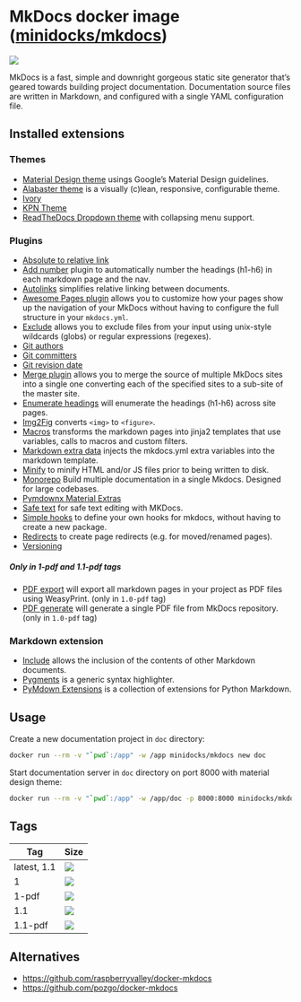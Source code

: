 MkDocs docker image ([minidocks/mkdocs](https://hub.docker.com/r/minidocks/mkdocs))
===================================================================================

![](https://www.fullstackpython.com/img/logos/mkdocs.jpg)

MkDocs is a fast, simple and downright gorgeous static site generator that’s
geared towards building project documentation. Documentation source files are
written in Markdown, and configured with a single YAML configuration file.

Installed extensions
--------------------

### Themes

-   [Material Design theme](https://squidfunk.github.io/mkdocs-material/) usings
    Google’s Material Design guidelines.
-   [Alabaster theme](https://mkdocs-alabaster.ale.sh/) is a visually (c)lean,
    responsive, configurable theme.
-   [Ivory](https://github.com/daizutabi/mkdocs-ivory)
-   [KPN Theme](https://kpn.github.io/mkdocs-kpn-theme/)
-   [ReadTheDocs Dropdown theme](http://readthedocs.sheets.ch/) with collapsing
    menu support.

### Plugins

-   [Absolute to relative
    link](https://github.com/sander76/mkdocs-abs-rel-plugin)
-   [Add number](https://github.com/ignorantshr/mkdocs-add-number-plugin) plugin
    to automatically number the headings (h1-h6) in each markdown page and the
    nav.
-   [Autolinks](https://github.com/midnightprioriem/mkdocs-autolinks-plugin/)
    simplifies relative linking between documents.
-   [Awesome Pages
    plugin](https://github.com/lukasgeiter/mkdocs-awesome-pages-plugin) allows
    you to customize how your pages show up the navigation of your MkDocs
    without having to configure the full structure in your `mkdocs.yml`.
-   [Exclude](https://github.com/apenwarr/mkdocs-exclude) allows you to exclude
    files from your input using unix-style wildcards (globs) or regular
    expressions (regexes).
-   [Git authors](https://github.com/timvink/mkdocs-git-authors-plugin)
-   [Git committers](https://github.com/byrnereese/mkdocs-git-committers-plugin)
-   [Git revision
    date](https://github.com/timvink/mkdocs-git-revision-date-localized-plugin)
-   [Merge plugin](https://github.com/ovasquez/mkdocs-merge) allows you to merge
    the source of multiple MkDocs sites into a single one converting each of the
    specified sites to a sub-site of the master site.
-   [Enumerate
    headings](https://github.com/timvink/mkdocs-enumerate-headings-plugin) will
    enumerate the headings (h1-h6) across site pages.
-   [Img2Fig](https://github.com/stuebersystems/mkdocs-img2fig-plugin) converts
    `<img>` to `<figure>`.
-   [Macros](https://github.com/fralau/mkdocs_macros_plugin) transforms the
    markdown pages into jinja2 templates that use variables, calls to macros and
    custom filters.
-   [Markdown extra
    data](https://github.com/rosscdh/mkdocs-markdownextradata-plugin) injects
    the mkdocs.yml extra variables into the markdown template.
-   [Minify](https://github.com/byrnereese/mkdocs-minify-plugin) to minify HTML
    and/or JS files prior to being written to disk.
-   [Monorepo](https://github.com/spotify/mkdocs-monorepo-plugin) Build multiple
    documentation in a single Mkdocs. Designed for large codebases.
-   [Pymdownx Material
    Extras](https://github.com/facelessuser/mkdocs_pymdownx_material_extras)
-   [Safe text](https://github.com/raimon49/mkdocs-safe-text-plugin) for safe
    text editing with MKDocs.
-   [Simple hooks](https://github.com/aklajnert/mkdocs-simple-hooks) to define
    your own hooks for mkdocs, without having to create a new package.
-   [Redirects](https://github.com/datarobot/mkdocs-redirects) to create page
    redirects (e.g. for moved/renamed pages).
-   [Versioning](https://github.com/zayd62/mkdocs-versioning)

##### Only in 1-pdf and 1.1-pdf tags

-   [PDF export](https://github.com/zhaoterryy/mkdocs-pdf-export-plugin) will
    export all markdown pages in your project as PDF files using WeasyPrint.
    (only in `1.0-pdf` tag)
-   [PDF generate](https://github.com/orzih/mkdocs-with-pdf) will generate a
    single PDF file from MkDocs repository. (only in `1.0-pdf` tag)

### Markdown extension

-   [Include](https://github.com/cmacmackin/markdown-include/) allows the
    inclusion of the contents of other Markdown documents.
-   [Pygments](http://pygments.org/) is a generic syntax highlighter.
-   [PyMdown Extensions](https://facelessuser.github.io/pymdown-extensions/) is
    a collection of extensions for Python Markdown.

Usage
-----

Create a new documentation project in `doc` directory:

```bash
docker run --rm -v "`pwd`:/app" -w /app minidocks/mkdocs new doc
```

Start documentation server in `doc` directory on port 8000 with material design
theme:

```bash
docker run --rm -v "`pwd`:/app" -w /app/doc -p 8000:8000 minidocks/mkdocs serve -a 0.0.0.0:8000 -t material
```

Tags
----

| Tag         | Size                                                                          |
|-------------|-------------------------------------------------------------------------------|
| latest, 1.1 | ![](https://images.microbadger.com/badges/image/minidocks/mkdocs.svg)         |
| 1           | ![](https://images.microbadger.com/badges/image/minidocks/mkdocs:1.svg)       |
| 1-pdf       | ![](https://images.microbadger.com/badges/image/minidocks/mkdocs:1-pdf.svg)   |
| 1.1         | ![](https://images.microbadger.com/badges/image/minidocks/mkdocs:1.1.svg)     |
| 1.1-pdf     | ![](https://images.microbadger.com/badges/image/minidocks/mkdocs:1.1-pdf.svg) |

Alternatives
------------

-   https://github.com/raspberryvalley/docker-mkdocs
-   https://github.com/pozgo/docker-mkdocs
